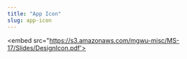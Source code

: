 ```yaml
---
title: "App Icon"
slug: app-icon
---
```


<embed src="https://s3.amazonaws.com/mgwu-misc/MS-17/Slides/DesignIcon.pdf'>
